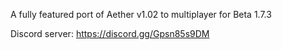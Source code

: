 A fully featured port of Aether v1.02 to multiplayer for Beta 1.7.3

Discord server: https://discord.gg/Gpsn85s9DM

